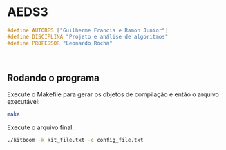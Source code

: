 # AEDS3
```c
#define AUTORES ["Guilherme Francis e Ramon Junior"]
#define DISCIPLINA "Projeto e análise de algoritmos"
#define PROFESSOR "Leonardo Rocha"
```


&nbsp;

## Rodando o programa

Execute o Makefile para gerar os objetos de compilação e então o arquivo executável:

```bash
make
```

Execute o arquivo final:

```bash
./kitboom -k kit_file.txt -c config_file.txt
```

&nbsp;